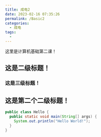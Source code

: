 ```yaml
---
title: 成电2
date: 2023-02-16 07:35:26
permalink: /Basic2
categories:
  - 成电
tags:
  - 
---
```

这里是计算机基础第二课！


## 这是二级标题！

### 这是三级标题！


## 这是第二个二级标题！
```Java
public class Hello {
  public static void main(String[] args) {
    System.out.println("Hello World!");
  }
}
```